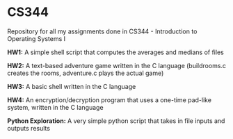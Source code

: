 # CS344
Repository for all my assignments done in CS344 - Introduction to Operating Systems I

**HW1:** A simple shell script that computes the averages and medians of files

**HW2:** A text-based adventure game written in the C language (buildrooms.c creates the rooms, adventure.c plays the actual game)

**HW3:** A basic shell written in the C language 

**HW4:** An encryption/decryption program that uses a one-time pad-like system, written in the C language 

**Python Exploration:** A very simple python script that takes in file inputs and outputs results 
